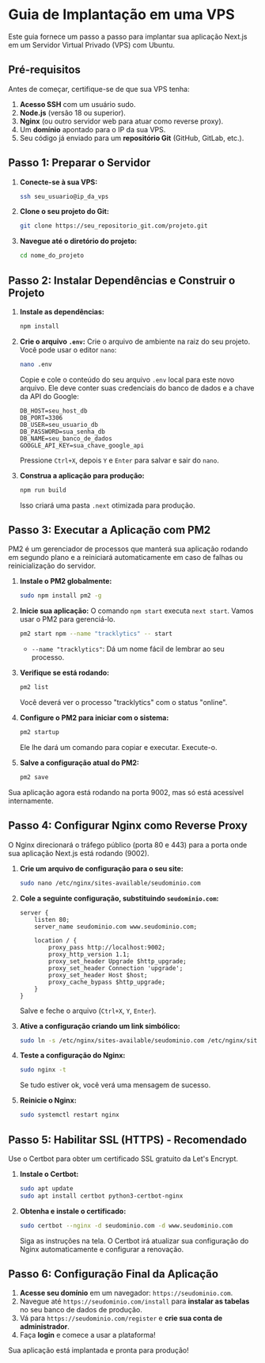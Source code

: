# Guia de Implantação em uma VPS

Este guia fornece um passo a passo para implantar sua aplicação Next.js em um Servidor Virtual Privado (VPS) com Ubuntu.

## Pré-requisitos

Antes de começar, certifique-se de que sua VPS tenha:
1.  **Acesso SSH** com um usuário sudo.
2.  **Node.js** (versão 18 ou superior).
3.  **Nginx** (ou outro servidor web para atuar como reverse proxy).
4.  Um **domínio** apontado para o IP da sua VPS.
5.  Seu código já enviado para um **repositório Git** (GitHub, GitLab, etc.).

## Passo 1: Preparar o Servidor

1.  **Conecte-se à sua VPS:**
    ```bash
    ssh seu_usuario@ip_da_vps
    ```

2.  **Clone o seu projeto do Git:**
    ```bash
    git clone https://seu_repositorio_git.com/projeto.git
    ```

3.  **Navegue até o diretório do projeto:**
    ```bash
    cd nome_do_projeto
    ```

## Passo 2: Instalar Dependências e Construir o Projeto

1.  **Instale as dependências:**
    ```bash
    npm install
    ```

2.  **Crie o arquivo `.env`:**
    Crie o arquivo de ambiente na raiz do seu projeto. Você pode usar o editor `nano`:
    ```bash
    nano .env
    ```
    Copie e cole o conteúdo do seu arquivo `.env` local para este novo arquivo. Ele deve conter suas credenciais do banco de dados e a chave da API do Google:
    ```env
    DB_HOST=seu_host_db
    DB_PORT=3306
    DB_USER=seu_usuario_db
    DB_PASSWORD=sua_senha_db
    DB_NAME=seu_banco_de_dados
    GOOGLE_API_KEY=sua_chave_google_api
    ```
    Pressione `Ctrl+X`, depois `Y` e `Enter` para salvar e sair do `nano`.

3.  **Construa a aplicação para produção:**
    ```bash
    npm run build
    ```
    Isso criará uma pasta `.next` otimizada para produção.

## Passo 3: Executar a Aplicação com PM2

PM2 é um gerenciador de processos que manterá sua aplicação rodando em segundo plano e a reiniciará automaticamente em caso de falhas ou reinicialização do servidor.

1.  **Instale o PM2 globalmente:**
    ```bash
    sudo npm install pm2 -g
    ```

2.  **Inicie sua aplicação:**
    O comando `npm start` executa `next start`. Vamos usar o PM2 para gerenciá-lo.
    ```bash
    pm2 start npm --name "tracklytics" -- start
    ```
    *   `--name "tracklytics"`: Dá um nome fácil de lembrar ao seu processo.

3.  **Verifique se está rodando:**
    ```bash
    pm2 list
    ```
    Você deverá ver o processo "tracklytics" com o status "online".

4.  **Configure o PM2 para iniciar com o sistema:**
    ```bash
    pm2 startup
    ```
    Ele lhe dará um comando para copiar e executar. Execute-o.

5.  **Salve a configuração atual do PM2:**
    ```bash
    pm2 save
    ```

Sua aplicação agora está rodando na porta 9002, mas só está acessível internamente.

## Passo 4: Configurar Nginx como Reverse Proxy

O Nginx direcionará o tráfego público (porta 80 e 443) para a porta onde sua aplicação Next.js está rodando (9002).

1.  **Crie um arquivo de configuração para o seu site:**
    ```bash
    sudo nano /etc/nginx/sites-available/seudominio.com
    ```

2.  **Cole a seguinte configuração, substituindo `seudominio.com`:**
    ```nginx
    server {
        listen 80;
        server_name seudominio.com www.seudominio.com;

        location / {
            proxy_pass http://localhost:9002;
            proxy_http_version 1.1;
            proxy_set_header Upgrade $http_upgrade;
            proxy_set_header Connection 'upgrade';
            proxy_set_header Host $host;
            proxy_cache_bypass $http_upgrade;
        }
    }
    ```
    Salve e feche o arquivo (`Ctrl+X`, `Y`, `Enter`).

3.  **Ative a configuração criando um link simbólico:**
    ```bash
    sudo ln -s /etc/nginx/sites-available/seudominio.com /etc/nginx/sites-enabled/
    ```

4.  **Teste a configuração do Nginx:**
    ```bash
    sudo nginx -t
    ```
    Se tudo estiver ok, você verá uma mensagem de sucesso.

5.  **Reinicie o Nginx:**
    ```bash
    sudo systemctl restart nginx
    ```

## Passo 5: Habilitar SSL (HTTPS) - Recomendado

Use o Certbot para obter um certificado SSL gratuito da Let's Encrypt.

1.  **Instale o Certbot:**
    ```bash
    sudo apt update
    sudo apt install certbot python3-certbot-nginx
    ```

2.  **Obtenha e instale o certificado:**
    ```bash
    sudo certbot --nginx -d seudominio.com -d www.seudominio.com
    ```
    Siga as instruções na tela. O Certbot irá atualizar sua configuração do Nginx automaticamente e configurar a renovação.

## Passo 6: Configuração Final da Aplicação

1.  **Acesse seu domínio** em um navegador: `https://seudominio.com`.
2.  Navegue até `https://seudominio.com/install` para **instalar as tabelas** no seu banco de dados de produção.
3.  Vá para `https://seudominio.com/register` e **crie sua conta de administrador**.
4.  Faça **login** e comece a usar a plataforma!

Sua aplicação está implantada e pronta para produção!
